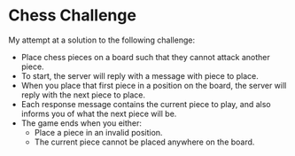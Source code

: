 Chess Challenge
==============

My attempt at a solution to the following challenge:
- Place chess pieces on a board such that they cannot attack another piece.
- To start, the server will reply with a message with piece to place.
- When you place that first piece in a position on the board, the server will reply with the next piece to place.
- Each response message contains the current piece to play, and also informs you of what the next piece will be.
- The game ends when you either:
  - Place a piece in an invalid position.
  - The current piece cannot be placed anywhere on the board.
